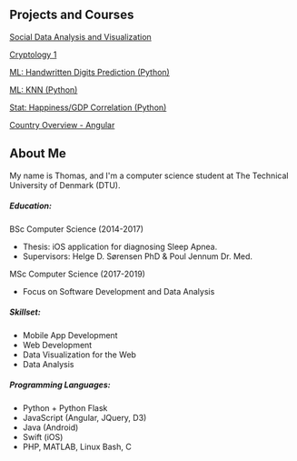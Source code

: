 ## Projects and Courses

[Social Data Analysis and Visualization](https://thomasnilsson.github.io/02806)

[Cryptology 1](https://thomasnilsson.github.io/Cryptology)

[ML: Handwritten Digits Prediction (Python)](https://nbviewer.jupyter.org/github/thomasnilsson/JupyterNotebooks/blob/master/CS50%20Intro%20to%20ML%20%28SciKit%29.ipynb)

[ML: KNN (Python)](http://nbviewer.jupyter.org/github/thomasnilsson/JupyterNotebooks/blob/master/K-Nearest-Neighbours.ipynb)

[Stat: Happiness/GDP Correlation (Python)](http://nbviewer.jupyter.org/github/thomasnilsson/JupyterNotebooks/blob/master/Happiness%20Analysis.ipynb)

[Country Overview - Angular](https://thomasnilsson.github.io/flagapp)

## About Me
My name is Thomas, and I'm a computer science student at The Technical University of Denmark (DTU).

##### Education:
BSc Computer Science (2014-2017)
* Thesis: iOS application for diagnosing Sleep Apnea.
* Supervisors: Helge D. Sørensen PhD & Poul Jennum Dr. Med.

MSc Computer Science (2017-2019)
* Focus on Software Development and Data Analysis

##### Skillset:
* Mobile App Development
* Web Development
* Data Visualization for the Web
* Data Analysis

##### Programming Languages:
* Python + Python Flask
* JavaScript (Angular, JQuery, D3)
* Java (Android)
* Swift (iOS)
* PHP, MATLAB, Linux Bash, C
